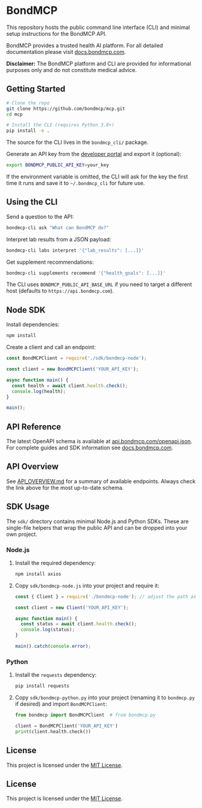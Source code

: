 # BondMCP

This repository hosts the public command line interface (CLI) and minimal setup instructions for the BondMCP API.

BondMCP provides a trusted health AI platform. For all detailed documentation please visit [docs.bondmcp.com](https://docs.bondmcp.com).

**Disclaimer:** The BondMCP platform and CLI are provided for informational purposes only and do not constitute medical advice.

## Getting Started

```bash
# Clone the repo
git clone https://github.com/bondmcp/mcp.git
cd mcp

# Install the CLI (requires Python 3.8+)
pip install -e .
```

The source for the CLI lives in the `bondmcp_cli/` package.

Generate an API key from the [developer portal](https://api.bondmcp.com) and export it (optional):

```bash
export BONDMCP_PUBLIC_API_KEY=your_key
```

If the environment variable is omitted, the CLI will ask for the key the first
time it runs and save it to `~/.bondmcp_cli` for future use.

## Using the CLI

Send a question to the API:

```bash
bondmcp-cli ask "What can BondMCP do?"
```

Interpret lab results from a JSON payload:

```bash
bondmcp-cli labs interpret '{"lab_results": [...]}'
```

Get supplement recommendations:

```bash
bondmcp-cli supplements recommend '{"health_goals": [...]}'
```

The CLI uses `BONDMCP_PUBLIC_API_BASE_URL` if you need to target a different host (defaults to `https://api.bondmcp.com`).

## Node SDK

Install dependencies:

```bash
npm install
```

Create a client and call an endpoint:

```javascript
const BondMCPClient = require('./sdk/bondmcp-node');

const client = new BondMCPClient('YOUR_API_KEY');

async function main() {
  const health = await client.health.check();
  console.log(health);
}

main();
```

## API Reference

The latest OpenAPI schema is available at [api.bondmcp.com/openapi.json](https://api.bondmcp.com/openapi.json).
For complete guides and SDK information see [docs.bondmcp.com](https://docs.bondmcp.com).

## API Overview

See [API_OVERVIEW.md](./API_OVERVIEW.md) for a summary of available endpoints. Always check the link above for the most up-to-date schema.

## SDK Usage

The `sdk/` directory contains minimal Node.js and Python SDKs. These are
single-file helpers that wrap the public API and can be dropped into your own
project.

### Node.js

1. Install the required dependency:

   ```bash
   npm install axios
   ```

2. Copy `sdk/bondmcp-node.js` into your project and require it:

   ```javascript
   const { Client } = require('./bondmcp-node'); // adjust the path as needed

   const client = new Client('YOUR_API_KEY');

   async function main() {
     const status = await client.health.check();
     console.log(status);
   }

   main().catch(console.error);
   ```

### Python

1. Install the `requests` dependency:

   ```bash
   pip install requests
   ```

2. Copy `sdk/bondmcp-python.py` into your project (renaming it to
   `bondmcp.py` if desired) and import `BondMCPClient`:

   ```python
   from bondmcp import BondMCPClient  # from bondmcp.py

   client = BondMCPClient('YOUR_API_KEY')
   print(client.health.check())
   ```

## License

This project is licensed under the [MIT License](./LICENSE).
## License

This project is licensed under the [MIT License](LICENSE).


